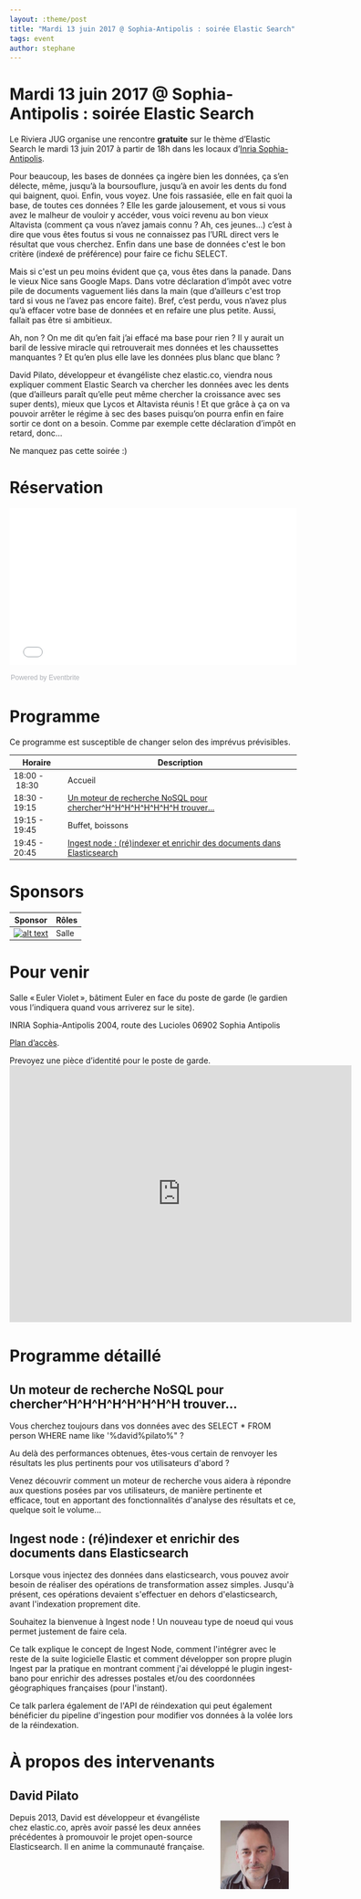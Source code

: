 ```yaml
---
layout: :theme/post
title: "Mardi 13 juin 2017 @ Sophia-Antipolis : soirée Elastic Search"
tags: event
author: stephane
---
```


# Mardi 13 juin 2017 @ Sophia-Antipolis : soirée Elastic Search

Le Riviera JUG organise une rencontre **gratuite** sur le thème d’Elastic Search le mardi 13 juin 2017 à partir de 18h dans les locaux d’[Inria Sophia-Antipolis](http://maps.google.fr/maps?f=q&source=s_q&hl=en&geocode=&q=inria,+sophia-antipolis&sll=47.15984,2.988281&sspn=20.81297,46.757813&ie=UTF8&t=h&ll=43.616722,7.067868&spn=0.005406,0.011415&z=17&iwloc=A).

Pour beaucoup, les bases de données ça ingère bien les données, ça s’en délecte, même, jusqu’à la boursouflure, jusqu’à en avoir les dents du fond qui baignent, quoi. Enfin, vous voyez. Une fois rassasiée, elle en fait quoi la base, de toutes ces données ? Elle les garde jalousement, et vous si vous avez le malheur de vouloir y accéder, vous voici revenu au bon vieux Altavista (comment ça vous n’avez jamais connu ? Ah, ces jeunes…) c’est à dire que vous êtes foutus si vous ne connaissez pas l’URL direct vers le résultat que vous cherchez. Enfin dans une base de données c'est le bon critère (indexé de préférence) pour faire ce fichu SELECT.

Mais si c'est un peu moins évident que ça, vous êtes dans la panade. Dans le vieux Nice sans Google Maps. Dans votre déclaration d’impôt avec votre pile de documents vaguement liés dans la main (que d’ailleurs c'est trop tard si vous ne l’avez pas encore faite). Bref, c’est perdu, vous n’avez plus qu’à effacer votre base de données et en refaire une plus petite. Aussi, fallait pas être si ambitieux.

Ah, non ? On me dit qu’en fait j’ai effacé ma base pour rien ? Il y aurait un baril de lessive miracle qui retrouverait mes données et les chaussettes manquantes ? Et qu’en plus elle lave les données plus blanc que blanc ?

David Pilato, développeur et évangéliste chez elastic.co, viendra nous expliquer comment Elastic Search va chercher les données avec les dents (que d’ailleurs paraît qu’elle peut même chercher la croissance avec ses super dents), mieux que Lycos et Altavista réunis ! Et que grâce à ça on va pouvoir arrêter le régime à sec des bases puisqu’on pourra enfin en faire sortir ce dont on a besoin. Comme par exemple cette déclaration d’impôt en retard, donc…

Ne manquez pas cette soirée :)

# Réservation

<div style="width:100%; text-align:left;"><iframe src="//eventbrite.com/tickets-external?eid=35009260641&ref=etckt" frameborder="0" height="275" width="100%" vspace="0" hspace="0" marginheight="5" marginwidth="5" scrolling="auto" allowtransparency="true"></iframe><div style="font-family:Helvetica, Arial; font-size:12px; padding:10px 0 5px; margin:2px; width:100%; text-align:left;" ><a class="powered-by-eb" style="color: #ADB0B6; text-decoration: none;" target="_blank" href="http://www.eventbrite.com/">Powered by Eventbrite</a></div></div>

# Programme

<div class='warning'>Ce programme est susceptible de changer selon des imprévus prévisibles.</div>

|Horaire|Description|
|---|---|
|18:00 - 18:30|Accueil|
|18:30 - 19:15|[Un moteur de recherche NoSQL pour chercher^H^H^H^H^H^H^H^H trouver...](#HProgrammedE9taillE9)|
|19:15 - 19:45|Buffet, boissons|
|19:45 - 20:45|[Ingest node : (ré)indexer et enrichir des documents dans Elasticsearch](#HProgrammedE9taillE9)|

# Sponsors

|Sponsor|Rôles|
|---|---|
|[![alt text]({site.page('Sponsors/index.md').image('inria-2-150px.png')})](http://www.inria.fr/sophia)  | Salle|

# Pour venir

Salle « Euler Violet », bâtiment Euler en face du poste de garde (le gardien vous l’indiquera quand vous arriverez sur le site).

INRIA Sophia-Antipolis
2004, route des Lucioles
06902 Sophia Antipolis

[Plan d’accès](http://www-sop.inria.fr/presentation/data/plan_sophia.jpg).

<div class='warning'>Prevoyez une pièce d’identité pour le poste de garde.</div>

<iframe src="https://www.google.com/maps/embed?pb=!1m17!1m11!1m3!1d12898.164001627882!2d7.061702203010714!3d43.61600471568019!2m2!1f0!2f0!3m2!1i1024!2i768!4f13.1!3m3!1m2!1s0x0%3A0xe656aec13e1ef9b1!2sInria+Sophia+Antipolis+Mediterranean!5e1!3m2!1sen!2sfr!4v1496239060604" width="600" height="450" frameborder="0" style="border:0" allowfullscreen></iframe>

# Programme détaillé

## Un moteur de recherche NoSQL pour chercher^H^H^H^H^H^H^H^H trouver...

Vous cherchez toujours dans vos données avec des SELECT * FROM person WHERE name like '%david%pilato%" ?

Au delà des performances obtenues, êtes-vous certain de renvoyer les résultats les plus pertinents pour vos utilisateurs d'abord ?

Venez découvrir comment un moteur de recherche vous aidera à répondre aux questions posées par vos utilisateurs, de manière pertinente et efficace, tout en apportant des fonctionnalités d'analyse des résultats et ce, quelque soit le volume...

## Ingest node : (ré)indexer et enrichir des documents dans Elasticsearch

Lorsque vous injectez des données dans elasticsearch, vous pouvez avoir besoin de réaliser des opérations de transformation assez simples. Jusqu'à présent, ces opérations devaient s'effectuer en dehors d'elasticsearch, avant l'indexation proprement dite.

Souhaitez la bienvenue à Ingest node ! Un nouveau type de noeud qui vous permet justement de faire cela.

Ce talk explique le concept de Ingest Node, comment l'intégrer avec le reste de la suite logicielle Elastic et comment développer son propre plugin Ingest par la pratique en montrant comment j'ai développé le plugin ingest-bano pour enrichir des adresses postales et/ou des coordonnées géographiques françaises (pour l'instant).

Ce talk parlera également de l'API de réindexation qui peut également bénéficier du pipeline d'ingestion pour modifier vos données à la volée lors de la réindexation.

# À propos des intervenants

## David Pilato

<img style='float: right; margin: 1em' src='david-pilato-120.jpg'/>

Depuis 2013, David est développeur et évangéliste chez elastic.co, après avoir passé les deux années précédentes à promouvoir le projet open-source Elasticsearch. Il en anime la communauté française.
